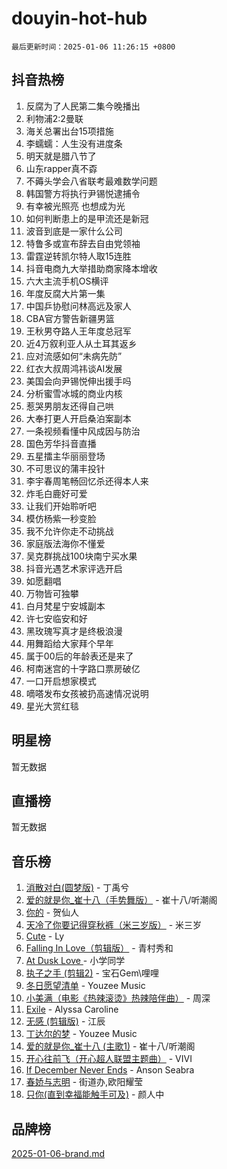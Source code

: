 # douyin-hot-hub

`最后更新时间：2025-01-06 11:26:15 +0800`

## 抖音热榜

1. 反腐为了人民第二集今晚播出
1. 利物浦2:2曼联
1. 海关总署出台15项措施
1. 李蠕蠕：人生没有进度条
1. 明天就是腊八节了
1. 山东rapper真不孬
1. 不薅头学会八省联考最难数学问题
1. 韩国警方将执行尹锡悦逮捕令
1. 有幸被光照亮 也想成为光
1. 如何判断患上的是甲流还是新冠
1. 波音到底是一家什么公司
1. 特鲁多或宣布辞去自由党领袖
1. 雷霆逆转凯尔特人取15连胜
1. 抖音电商九大举措助商家降本增收
1. 六大主流手机OS横评
1. 年度反腐大片第一集
1. 中国乒协慰问林高远及家人
1. CBA官方警告新疆男篮
1. 王秋男夺路人王年度总冠军
1. 近4万叙利亚人从土耳其返乡
1. 应对流感如何“未病先防”
1. 红衣大叔周鸿祎谈AI发展
1. 美国会向尹锡悦伸出援手吗
1. 分析蜜雪冰城的商业内核
1. 惹哭男朋友还得自己哄
1. 大奉打更人开启桑泊案副本
1. 一条视频看懂中风成因与防治
1. 国色芳华抖音直播
1. 五星擂主华丽丽登场
1. 不可思议的蒲丰投针
1. 李宇春周笔畅回忆杀还得本人来
1. 炸毛白鹿好可爱
1. 让我们开始聆听吧
1. 模仿杨紫一秒变脸
1. 我不允许你走不动挑战
1. 家庭版法海你不懂爱
1. 吴克群挑战100块南宁买水果
1. 抖音光遇艺术家评选开启
1. 如愿翻唱
1. 万物皆可独攀
1. 白月梵星宁安城副本
1. 许七安临安和好
1. 黑玫瑰写真才是终极浪漫
1. 用舞蹈给大家拜个早年
1. 属于00后的年龄表还是来了
1. 柯南迷宫的十字路口票房破亿
1. 一口开启想家模式
1. 嘀嗒发布女孩被扔高速情况说明
1. 星光大赏红毯

## 明星榜

暂无数据

## 直播榜

暂无数据

## 音乐榜

1. [消散对白(圆梦版)](https://sf5-hl-cdn-tos.douyinstatic.com/obj/tos-cn-ve-2774/og4jB5I5IizzoZVAAAzWgBMAsMDWoArfwBOiFs) - 丁禹兮
1. [爱的就是你_崔十八（手势舞版）](https://sf5-hl-cdn-tos.douyinstatic.com/obj/tos-cn-ve-2774/oApB2AigNyB4sTw7JhBOikMAf0oDJzMWBuIrgm) - 崔十八/听潮阁
1. [你的](https://sf5-hl-cdn-tos.douyinstatic.com/obj/tos-cn-ve-2774/oYuIeKf42jB7sEV6B2upMdpYAgfrQWj0FeRegh) - 贺仙人
1. [天冷了你要记得穿秋裤（米三岁版）](https://sf6-cdn-tos.douyinstatic.com/obj/tos-cn-ve-2774/oQlIwVIDWiZ6BQilAorS7MA0AgCkQDvcZAdm1) - 米三岁
1. [Cute](https://sf5-hl-cdn-tos.douyinstatic.com/obj/tos-cn-ve-2774/o4IbIzHWKAAB4wsS5qMBRiiAlEBGTpQRNfFvuo) - Ly
1. [Falling In Love（剪辑版）](https://sf5-hl-cdn-tos.douyinstatic.com/obj/tos-cn-ve-2774/o8ajpA8zzgBPahbBIO8AcKGBLJezFCRd1wfP9f) - 青村秀和
1. [ At Dusk  Love ](https://sf3-cdn-tos.douyinstatic.com/obj/tos-cn-ve-2774/o8CrpCf5CaYgI4ZrtQgMQAFEfuGqNnRSDQAPBc) - 小学同学
1. [执子之手 (剪辑2)](https://sf5-hl-cdn-tos.douyinstatic.com/obj/tos-cn-ve-2774/oUoZLQjCc31XzqsBnBQUNgeKtYPBcgbFDwtfcu) - 宝石Gem\哩哩
1. [冬日愿望清单](https://sf5-hl-cdn-tos.douyinstatic.com/obj/tos-cn-ve-2774/oIIgUOeamCFCVAzxN6MFRLIBlLGpUqQxeeHrLE) - Youzee Music
1. [小美满（电影《热辣滚烫》热辣陪伴曲）](https://sf5-hl-cdn-tos.douyinstatic.com/obj/tos-cn-ve-2774/o0GAn2lSgfZIDUgtevCGDQYnFg4CwnrBaxbTZL) - 周深
1. [Exile](https://sf5-hl-cdn-tos.douyinstatic.com/obj/tos-cn-ve-2774/oYj4gAQTknKE3WW0Je8KGmQ7z1cA4FefwtbufD) - Alyssa Caroline
1. [无感 (剪辑版)](https://sf5-hl-cdn-tos.douyinstatic.com/obj/tos-cn-ve-2774/o0eIsUzJBDlQaQFC5OFlgbMEZC1TFYBftOBn6p) - 江辰
1. [丁达尔的梦](https://sf5-hl-cdn-tos.douyinstatic.com/obj/tos-cn-ve-2774/oMU3WirUZBVQkAC9ccG5P2IQirziZM2RTInUY) - Youzee Music
1. [爱的就是你_崔十八 (主歌1)](https://sf5-hl-cdn-tos.douyinstatic.com/obj/tos-cn-ve-2774/oI5BO5DhFZ6UTcNCnZaOCBLtZ7WIMQGfgnXf5E) - 崔十八/听潮阁
1. [开心往前飞（开心超人联盟主题曲）](https://sf5-hl-cdn-tos.douyinstatic.com/obj/tos-cn-ve-2774/9d8fb7c82cf1421fb93a9fe925275e0a) - VIVI
1. [If December Never Ends](https://sf6-cdn-tos.douyinstatic.com/obj/tos-cn-ve-2774/oY1IQMoTgCFIBg8RZifyqlBBt1UFgitTYmxeOS) - Anson Seabra
1. [春娇与志明](https://sf5-hl-cdn-tos.douyinstatic.com/obj/tos-cn-ve-2774/e530d8fceb7044b39707d7f9ff54add1) - 街道办,欧阳耀莹
1. [只你(直到幸福能触手可及)](https://sf5-hl-cdn-tos.douyinstatic.com/obj/tos-cn-ve-2774/o0lBkRDzFTeaVSUz3ZZSCBVtZ5DIMQGfgmEAuE) - 颜人中

## 品牌榜

[2025-01-06-brand.md](2025-01-06-brand.md)
